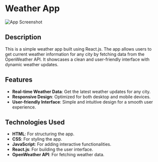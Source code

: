 # Weather App

![App Screenshot](path/to/your/image.png)

## Description

This is a simple weather app built using React.js. The app allows users to get current weather information for any city by fetching data from the OpenWeather API. It showcases a clean and user-friendly interface with dynamic weather updates.

## Features

- **Real-time Weather Data**: Get the latest weather updates for any city.
- **Responsive Design**: Optimized for both desktop and mobile devices.
- **User-friendly Interface**: Simple and intuitive design for a smooth user experience.

## Technologies Used

- **HTML**: For structuring the app.
- **CSS**: For styling the app.
- **JavaScript**: For adding interactive functionalities.
- **React.js**: For building the user interface.
- **OpenWeather API**: For fetching weather data.
